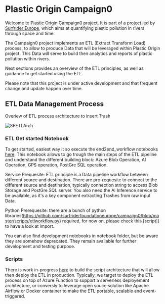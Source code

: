 # Plastic Origin Campaign0
Welcome to Plastic Origin Campaign0 project. It is part of a project led by [Surfrider Europe](https://surfrider.eu/), which aims at quantifying plastic pollution in rivers through space and time.

The Campaign0 project implements an ETL (Extract Transform Load) process, to allow to produce Data that will be leveraged within Plastic Origin project. This Data will serve to build then analytics and reports of plastic pollution within rivers.

Next sections provides an overview of the ETL principles, as well as guidance to get started using the ETL.

Please note that this project is under active development and that frequent change and update happen over time.


## ETL Data Management Process
Overiew of ETL process architecture to insert Trash

![SFETLArch](https://user-images.githubusercontent.com/8882133/79349912-1a561780-7f37-11ea-84fa-cd6e12ecf2c8.png)


### ETL Get started Notebook
To get started, easiest way it so execute the end2end_workflow notebooks [here](https://github.com/surfriderfoundationeurope/campaign0/blob/master/scripts/end2end_workflow.ipynb). This notebook allows to go trough the main steps of the ETL pipeline and understand the different building block: Azure Blob Operation, AI Operation, GPS operation, PostGre SQL operation.

Service Prequesite: ETL principle is a Data pipeline workflow between different source and destination. There are pre-requesite to connect to the different source and destination, typically connection string to access Blob Storage and PostGre SQL server. You also need the AI Inference service to be available, as it's a key component extracting Trashes from raw input Data.

Python Prerequesite: there are a bunch of python libraries(https://github.com/surfriderfoundationeurope/campaign0/blob/master/scripts/etlworkflow.py) required, for now on, please check this [script]( to have a look at import.


You can also find development notebooks in notebook folder, but be aware they are somehow deprecated. They remain available for further development and testing purpose.

### Scripts
There is work in-progress [here](https://github.com/surfriderfoundationeurope/campaign0/tree/master/scripts) to build the script architecture that will allow then deploy the ETL in production. Typically, we target to deploy the ETL process on top of Azure Function to support a serverless deployement architecture, or conversly to leverage open souce solution like Apache Airflow or Docker container to make the ETL portable, scalable and event-triggered.
